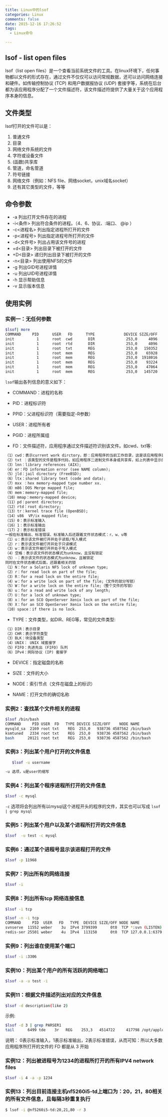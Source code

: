 ```yaml
---
title: Linux中的lsof
categories: Linux
comments: false
date: 2015-12-16 17:26:52
tags:
  - Linux命令

---
```


## lsof - list open files

lsof（list open files）是一个查看当前系统文件的工具。在linux环境下，任何事物都以文件的形式存在，通过文件不仅仅可以访问常规数据，还可以访问网络连接和硬件。如传输控制协议 (TCP) 和用户数据报协议 (UDP) 套接字等，系统在后台都为该应用程序分配了一个文件描述符，该文件描述符提供了大量关于这个应用程序本身的信息。

<!--more-->

## 文件类型

lsof打开的文件可以是：

1. 普通文件
2. 目录
3. 网络文件系统的文件
4. 字符或设备文件
5. (函数)共享库
6. 管道，命名管道
7. 符号链接
8. 网络文件（例如：NFS file、网络socket，unix域名socket）
9. 还有其它类型的文件，等等

## 命令参数

- -a 列出打开文件存在的进程
- -i<条件> 列出符合条件的进程。（4、6、协议、:端口、 @ip ）
- -c<进程名> 列出指定进程所打开的文件
- -p<进程号> 列出指定进程号所打开的文件
- -d<文件号> 列出占用该文件号的进程
- +d<目录> 列出目录下被打开的文件
- +D<目录> 递归列出目录下被打开的文件
- -n<目录> 列出使用NFS的文件
- -g 列出GID号进程详情
- -u 列出UID号进程详情
- -h 显示帮助信息
- -v 显示版本信息



## 使用实例

### 实例一：无任何参数

```bash
$lsof| more
COMMAND     PID      USER   FD      TYPE             DEVICE SIZE/OFF       NODE NAME
init          1      root  cwd       DIR              253,0     4096          2 /
init          1      root  rtd       DIR              253,0     4096          2 /
init          1      root  txt       REG              253,0   150352    1310795 /sbin/init
init          1      root  mem       REG              253,0    65928    5505054 /lib64/libnss_files-2.12.so
init          1      root  mem       REG              253,0  1918016    5521405 /lib64/libc-2.12.so
init          1      root  mem       REG              253,0    93224    5521440 /lib64/libgcc_s-4.4.6-20120305.so.1
init          1      root  mem       REG              253,0    47064    5521407 /lib64/librt-2.12.so
init          1      root  mem       REG              253,0   145720    5521406 /lib64/libpthread-2.12.so
```

`lsof`输出各列信息的意义如下：

- COMMAND：进程的名称

- PID：进程标识符

- PPID：父进程标识符（需要指定-R参数）

- USER：进程所有者

- PGID：进程所属组

- FD：文件描述符，应用程序通过文件描述符识别该文件。如cwd、txt等:

```md
（1）cwd：表示current work dirctory，即：应用程序的当前工作目录，这是该应用程序启动的目录，除非它本身对这个目录进行更改
（2）txt ：该类型的文件是程序代码，如应用程序二进制文件本身或共享库，如上列表中显示的 `/sbin/init` 程序
（3）lnn：library references (AIX);
（4）er：FD information error (see NAME column);
（5）jld：jail directory (FreeBSD);
（6）ltx：shared library text (code and data);
（7）mxx ：hex memory-mapped type number xx.
（8）m86：DOS Merge mapped file;
（9）mem：memory-mapped file;
（10）mmap：memory-mapped device;
（11）pd：parent directory;
（12）rtd：root directory;
（13）tr：kernel trace file (OpenBSD);
（14）v86  VP/ix mapped file;
（15）0：表示标准输入
（16）1：表示标准输出
（17）2：表示标准错误
一般在标准输出、标准错误、标准输入后还跟着文件状态模式：r、w、u等
（1）u：表示该文件被打开并处于读取/写入模式
（2）r：表示该文件被打开并处于只读模式
（3）w：表示该文件被打开并处于写入模式
（4）空格：表示该文件的状态模式为unknow，且没有锁定
（5）-：表示该文件的状态模式为unknow，且被锁定
同时在文件状态模式后面，还跟着相关的锁
（1）N：for a Solaris NFS lock of unknown type;
（2）r：for read lock on part of the file;
（3）R：for a read lock on the entire file;
（4）w：for a write lock on part of the file;（文件的部分写锁）
（5）W：for a write lock on the entire file;（整个文件的写锁）
（6）u：for a read and write lock of any length;
（7）U：for a lock of unknown type;
（8）x：for an SCO OpenServer Xenix lock on part of the file;
（9）X：for an SCO OpenServer Xenix lock on the entire file;
（10）space：if there is no lock.
```

- TYPE：文件类型，如DIR、REG等，常见的文件类型:

```md
（1）DIR：表示目录
（2）CHR：表示字符类型
（3）BLK：块设备类型
（4）UNIX： UNIX 域套接字
（5）FIFO：先进先出 (FIFO) 队列
（6）IPv4：网际协议 (IP) 套接字
```

- DEVICE：指定磁盘的名称

- SIZE：文件的大小

- NODE：索引节点（文件在磁盘上的标识）

- NAME：打开文件的确切名称

### 实例2：查找某个文件相关的进程

```bash
$lsof /bin/bash
COMMAND     PID USER  FD   TYPE DEVICE SIZE/OFF    NODE NAME
mysqld_sa  2169 root txt    REG  253,0   938736 4587562 /bin/bash
ksmtuned   2334 root txt    REG  253,0   938736 4587562 /bin/bash
bash      20121 root txt    REG  253,0   938736 4587562 /bin/bash
```

### 实例3：列出某个用户打开的文件信息

```bash
   $lsof -u username

-u 选项，u是user的缩写
```

### 实例4：列出某个程序进程所打开的文件信息

```bash
$lsof -c mysql
```

`-c` 选项将会列出所有以mysql这个进程开头的程序的文件，其实也可以写成 `lsof | grep mysql`

### 实例5：列出某个用户以及某个进程所打开的文件信息

```bash
$lsof  -u test -c mysql
```

### 实例6：通过某个进程号显示该进程打开的文件

```bash
$lsof -p 11968
```

### 实例7：列出所有的网络连接

```bash
$lsof -i
```

### 实例8：列出所有tcp 网络连接信息

```bash
$lsof -i tcp

$lsof -n -i tcp
COMMAND     PID  USER   FD   TYPE  DEVICE SIZE/OFF NODE NAME
svnserve  11552 weber    3u  IPv4 3799399      0t0  TCP *:svn (LISTEN)
redis-ser 25501 weber    4u  IPv4  113150      0t0  TCP 127.0.0.1:6379 (LISTEN)
```

### 实例9：列出谁在使用某个端口

```bash
$lsof -i :3306
```

### 实例10：列出某个用户的所有活跃的网络端口

```bash
$lsof -a -u test -i
```

### 实例11：根据文件描述列出对应的文件信息

```bash
$lsof -d description(like 2)
```

示例:

```bash
$lsof -d 3 | grep PARSER1
tail      6499 tde    3r   REG    253,3   4514722     417798 /opt/applog/open/log/HOSTPARSER1_ERROR_141217.log.001
```

说明： 0表示标准输入，1表示标准输出，2表示标准错误，从而可知：所以大多数应用程序所打开的文件的 FD 都是从 3 开始

### 实例12：列出被进程号为1234的进程所打开的所有IPV4 network files

```bash
$lsof -i 4 -a -p 1234
```

### 实例13：列出目前连接主机nf5260i5-td上端口为：20，21，80相关的所有文件信息，且每隔3秒重复执行

```bash
$ lsof -i @nf5260i5-td:20,21,80 -r 3
```

